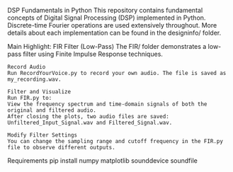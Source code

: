DSP Fundamentals in Python
This repository contains fundamental concepts of Digital Signal Processing (DSP) implemented in Python. Discrete-time Fourier operations are used extensively throughout. More details about each implementation can be found in the designinfo/ folder.

Main Highlight: FIR Filter (Low-Pass)
    The FIR/ folder demonstrates a low-pass filter using Finite Impulse Response techniques.

    Record Audio
    Run RecordYourVoice.py to record your own audio. The file is saved as my_recording.wav.

    Filter and Visualize
    Run FIR.py to:
    View the frequency spectrum and time-domain signals of both the original and filtered audio.
    After closing the plots, two audio files are saved: Unfiltered_Input_Signal.wav and Filtered_Signal.wav.

    Modify Filter Settings
    You can change the sampling range and cutoff frequency in the FIR.py file to observe different outputs.

Requirements
    pip install numpy matplotlib sounddevice soundfile
